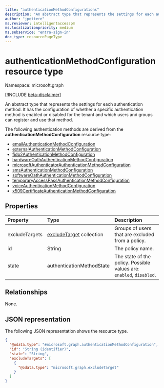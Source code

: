 ```yaml
---
title: "authenticationMethodConfigurations"
description: "An abstract type that represents the settings for each authentication method."
author: "jpettere"
ms.reviewer: intelligentaccesspm
ms.localizationpriority: medium
ms.subservice: "entra-sign-in"
doc_type: resourcePageType
---
```


# authenticationMethodConfiguration resource type
Namespace: microsoft.graph

[!INCLUDE [beta-disclaimer](../../includes/beta-disclaimer.md)]

An abstract type that represents the settings for each authentication method. It has the configuration of whether a specific authentication method is enabled or disabled for the tenant and which users and groups can register and use that method.

The following authentication methods are derived from the **authenticationMethodConfiguration** resource type:
+ [emailAuthenticationMethodConfiguration](emailauthenticationmethodconfiguration.md)
+ [externalAuthenticationMethodConfiguration](externalauthenticationmethodconfiguration.md)
+ [fido2AuthenticationMethodConfiguration](fido2authenticationmethodconfiguration.md)
+ [hardwareOathAuthenticationMethodConfiguration](hardwareoathauthenticationmethodconfiguration.md)
+ [microsoftAuthenticatorAuthenticationMethodConfiguration](microsoftauthenticatorauthenticationmethodconfiguration.md)
+ [smsAuthenticationMethodConfiguration](smsauthenticationmethodconfiguration.md)
+ [softwareOathAuthenticationMethodConfiguration](softwareoathauthenticationmethodconfiguration.md)
+ [temporaryAccessPassAuthenticationMethodConfiguration](temporaryaccesspassauthenticationmethodconfiguration.md)
+ [voiceAuthenticationMethodConfiguration](voiceauthenticationmethodconfiguration.md)
+ [x509CertificateAuthenticationMethodConfiguration](x509certificateauthenticationmethodconfiguration.md)

## Properties
|Property|Type|Description|
|:---|:---|:---|
|excludeTargets|[excludeTarget](../resources/excludetarget.md) collection|Groups of users that are excluded from a policy.|
|id|String|The policy name.|
|state|authenticationMethodState|The state of the policy. Possible values are: `enabled`, `disabled`.|

## Relationships
None.

## JSON representation
The following JSON representation shows the resource type.
<!-- {
  "blockType": "resource",
  "keyProperty": "id",
  "@odata.type": "microsoft.graph.authenticationMethodConfiguration",
  "openType": false
}
-->
``` json
{
  "@odata.type": "#microsoft.graph.authenticationMethodConfiguration",
  "id": "String (identifier)",
  "state": "String",
  "excludeTargets": [
    {
      "@odata.type": "microsoft.graph.excludeTarget"
    }
  ]
}
```
